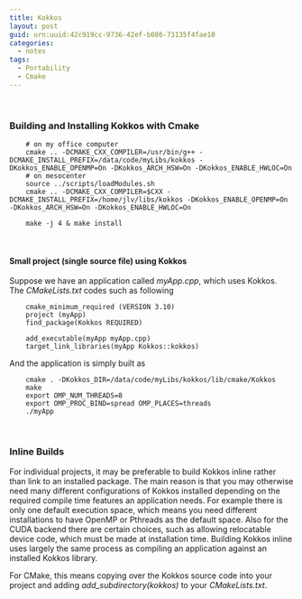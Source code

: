 ```yaml
---
title: Kokkos
layout: post
guid: urn:uuid:42c919cc-9736-42ef-b086-73135f4fae10
categories:
  - notes
tags:
  - Portability
  - Cmake
---
```


&nbsp;

### Building and Installing Kokkos with Cmake

```
    # on my office computer
    cmake .. -DCMAKE_CXX_COMPILER=/usr/bin/g++ -DCMAKE_INSTALL_PREFIX=/data/code/myLibs/kokkos -DKokkos_ENABLE_OPENMP=On -DKokkos_ARCH_HSW=On -DKokkos_ENABLE_HWLOC=On
    # on mesocenter
    source ../scripts/loadModules.sh 
    cmake .. -DCMAKE_CXX_COMPILER=$CXX -DCMAKE_INSTALL_PREFIX=/home/jlv/libs/kokkos -DKokkos_ENABLE_OPENMP=On -DKokkos_ARCH_HSW=On -DKokkos_ENABLE_HWLOC=On

    make -j 4 & make install
```

&nbsp;

#### Small project (single source file) using Kokkos
Suppose we have an application called *myApp.cpp*, which uses Kokkos. The *CMakeLists.txt* codes such as following
```
    cmake_minimum_required (VERSION 3.10)
    project (myApp)
    find_package(Kokkos REQUIRED)
    
    add_executable(myApp myApp.cpp)
    target_link_libraries(myApp Kokkos::kokkos)
```

And the application is simply built as
```
    cmake . -DKokkos_DIR=/data/code/myLibs/kokkos/lib/cmake/Kokkos
    make 
    export OMP_NUM_THREADS=8
    export OMP_PROC_BIND=spread OMP_PLACES=threads
    ./myApp
```


&nbsp;

### Inline Builds
For individual projects, it may be preferable to build Kokkos inline rather than link to an installed package. The main reason is that you may otherwise need many different configurations 
of Kokkos installed depending on the required compile time features an application needs. For example there is only one default execution space, which means you need different installations 
to have OpenMP or Pthreads as the default space. Also for the CUDA backend there are certain choices, such as allowing relocatable device code, which must be made at installation time. 
Building Kokkos inline uses largely the same process as compiling an application against an installed Kokkos library.

For CMake, this means copying over the Kokkos source code into your project and adding *add_subdirectory(kokkos)* to your *CMakeLists.txt*.
